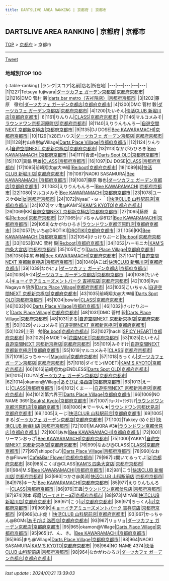 ```yaml
---
title: DARTSLIVE AREA RANKING | 京都府 | 京都市
---
```

## DARTSLIVE AREA RANKING | 京都府 | 京都市

[TOP](/darts/rank/) > [京都府](/darts/rank/京都府/) > 京都市

___

<a href="https://twitter.com/share?ref_src=twsrc%5Etfw" data-text="DARTSLIVE AREA RANKING | 京都府京都市" class="twitter-share-button" data-via="DARTSLIVE" data-hashtags="DARTSLIVE" data-related="DARTSLIVE" data-show-count="false">Tweet</a>

### 地域別TOP 100

{:.table-ranking}
|ランク|スコア|名前|店名|所在地|
|---|---|---|---|---|
|1|1227|Tetsuya fujiwara|<a href="https://search.dartslive.com/jp/shop/79bceb5448c481560d9b047a20a7ba1e">ダーツカフェ ガーデン京都店</a>|<a href="/darts/rank/京都府/京都市">京都府京都市</a>|
|2|1216|DMC 菅村 毅|<a href="https://search.dartslive.com/jp/shop/221d610969f83047a3f63593b5358cc4">darts.bar metro（吉祥院店）</a>|<a href="/darts/rank/京都府/京都市">京都府京都市</a>|
|3|1202|藤原　徹也|<a href="https://search.dartslive.com/jp/shop/79bceb5448c481560d9b047a20a7ba1e">ダーツカフェ ガーデン京都店</a>|<a href="/darts/rank/京都府/京都市">京都府京都市</a>|
|4|1200|DMC 菅村 毅|<a href="https://search.dartslive.com/jp/shop/79bceb5448c481560d9b047a20a7ba1e">ダーツカフェ ガーデン京都店</a>|<a href="/darts/rank/京都府/京都市">京都府京都市</a>|
|4|1200|たいそん|<a href="https://search.dartslive.com/jp/shop/7c75c165d5c50554f454cb89828a1cfe">快活CLUB 新堀川店</a>|<a href="/darts/rank/京都府/京都市">京都府京都市</a>|
|6|1161|りんりん|<a href="https://search.dartslive.com/jp/shop/d85322bd218cb5370d9b047a20a7ba1e">CLASS</a>|<a href="/darts/rank/京都府/京都市">京都府京都市</a>|
|7|1146|マルコメみそ|<a href="https://search.dartslive.com/jp/shop/70bdbd13258c95730d9b047a20a7ba1e">ラウンドワン京都河原町店</a>|<a href="/darts/rank/京都府/京都市">京都府京都市</a>|
|8|1140|えりりんもんろー|<a href="https://search.dartslive.com/jp/shop/a44dd09c08ff6858fec1ae84bb28bd87">自遊空間NEXT 京都新京極店</a>|<a href="/darts/rank/京都府/京都市">京都府京都市</a>|
|9|1135|DJ DOSE|<a href="https://search.dartslive.com/jp/shop/2551c643b8627ff90d9b047a20a7ba1e">Bee KAWARAMACHI</a>|<a href="/darts/rank/京都府/京都市">京都府京都市</a>|
|10|1129|1/28日ハウス|<a href="https://search.dartslive.com/jp/shop/79bceb5448c481560d9b047a20a7ba1e">ダーツカフェ ガーデン京都店</a>|<a href="/darts/rank/京都府/京都市">京都府京都市</a>|
|11|1128|村山直樹@Village|<a href="https://search.dartslive.com/jp/shop/96f727416d84b6cc0d9b047a20a7ba1e">Darts Place Village</a>|<a href="/darts/rank/京都府/京都市">京都府京都市</a>|
|12|1124|りんりん|<a href="https://search.dartslive.com/jp/shop/a44dd09c08ff6858fec1ae84bb28bd87">自遊空間NEXT 京都新京極店</a>|<a href="/darts/rank/京都府/京都市">京都府京都市</a>|
|13|1113|なかがわひろき|<a href="https://search.dartslive.com/jp/shop/2551c643b8627ff90d9b047a20a7ba1e">Bee KAWARAMACHI</a>|<a href="/darts/rank/京都府/京都市">京都府京都市</a>|
|14|1111|青波*|<a href="https://search.dartslive.com/jp/shop/8b3b98363a30ece70d9b047a20a7ba1e">Darts Spot OLD</a>|<a href="/darts/rank/京都府/京都市">京都府京都市</a>|
|15|1107|真鍋 明雄|<a href="https://search.dartslive.com/jp/shop/d85322bd218cb5370d9b047a20a7ba1e">CLASS</a>|<a href="/darts/rank/京都府/京都市">京都府京都市</a>|
|16|1097|DJ DOSE|<a href="https://search.dartslive.com/jp/shop/d85322bd218cb5370d9b047a20a7ba1e">CLASS</a>|<a href="/darts/rank/京都府/京都市">京都府京都市</a>|
|17|1095|前崎翔太@大襾組|<a href="https://search.dartslive.com/jp/shop/cd39ecb5b6aaf2920d9b047a20a7ba1e">Re:boot</a>|<a href="/darts/rank/京都府/京都市">京都府京都市</a>|
|18|1089|純|<a href="https://search.dartslive.com/jp/shop/7c75c165d5c50554f454cb89828a1cfe">快活CLUB 新堀川店</a>|<a href="/darts/rank/京都府/京都市">京都府京都市</a>|
|19|1087|NAOKI SASAMURA|<a href="https://search.dartslive.com/jp/shop/2551c643b8627ff90d9b047a20a7ba1e">Bee KAWARAMACHI</a>|<a href="/darts/rank/京都府/京都市">京都府京都市</a>|
|19|1087|藤原 徹也|<a href="https://search.dartslive.com/jp/shop/79bceb5448c481560d9b047a20a7ba1e">ダーツカフェ ガーデン京都店</a>|<a href="/darts/rank/京都府/京都市">京都府京都市</a>|
|21|1083|えりりんもんろー|<a href="https://search.dartslive.com/jp/shop/2551c643b8627ff90d9b047a20a7ba1e">Bee KAWARAMACHI</a>|<a href="/darts/rank/京都府/京都市">京都府京都市</a>|
|22|1080|マルコメみそ|<a href="https://search.dartslive.com/jp/shop/2551c643b8627ff90d9b047a20a7ba1e">Bee KAWARAMACHI</a>|<a href="/darts/rank/京都府/京都市">京都府京都市</a>|
|23|1078|ユースケ✪iz|<a href="https://search.dartslive.com/jp/shop/af0fd4e4e74ccfb40d9b047a20a7ba1e">iz</a>|<a href="/darts/rank/京都府/京都市">京都府京都市</a>|
|24|1072|Nyaa(´・ω・｀)|<a href="https://search.dartslive.com/jp/shop/88e01b224b03d1e9fec1ae84bb28bd87">快活CLUB 山科駅前店</a>|<a href="/darts/rank/京都府/京都市">京都府京都市</a>|
|24|1072|マリ亀@KAM&#x27;S|<a href="https://search.dartslive.com/jp/shop/8fdddab754b34d2a0d9b047a20a7ba1e">KAM'S KYOTO</a>|<a href="/darts/rank/京都府/京都市">京都府京都市</a>|
|26|1069|KK|<a href="https://search.dartslive.com/jp/shop/a44dd09c08ff6858fec1ae84bb28bd87">自遊空間NEXT 京都新京極店</a>|<a href="/darts/rank/京都府/京都市">京都府京都市</a>|
|27|1065|藤原　圭佑|<a href="https://search.dartslive.com/jp/shop/cd39ecb5b6aaf2920d9b047a20a7ba1e">Re:boot</a>|<a href="/darts/rank/京都府/京都市">京都府京都市</a>|
|27|1065|ﾊｼﾞﾒちゃん@8121|<a href="https://search.dartslive.com/jp/shop/2551c643b8627ff90d9b047a20a7ba1e">Bee KAWARAMACHI</a>|<a href="/darts/rank/京都府/京都市">京都府京都市</a>|
|29|1058|なかがわひろき|<a href="https://search.dartslive.com/jp/shop/70bdbd13258c95730d9b047a20a7ba1e">ラウンドワン京都河原町店</a>|<a href="/darts/rank/京都府/京都市">京都府京都市</a>|
|30|1057|たいち@DROTIKI|<a href="https://search.dartslive.com/jp/shop/1696e805e337838f0d9b047a20a7ba1e">DROTIKI</a>|<a href="/darts/rank/京都府/京都市">京都府京都市</a>|
|31|1056|KK|<a href="https://search.dartslive.com/jp/shop/2551c643b8627ff90d9b047a20a7ba1e">Bee KAWARAMACHI</a>|<a href="/darts/rank/京都府/京都市">京都府京都市</a>|
|32|1054|けっけりぶーと|<a href="https://search.dartslive.com/jp/shop/cd39ecb5b6aaf2920d9b047a20a7ba1e">Re:boot</a>|<a href="/darts/rank/京都府/京都市">京都府京都市</a>|
|33|1053|DMC 菅村 毅|<a href="https://search.dartslive.com/jp/shop/cd39ecb5b6aaf2920d9b047a20a7ba1e">Re:boot</a>|<a href="/darts/rank/京都府/京都市">京都府京都市</a>|
|34|1052|ハーモニカ|<a href="https://search.dartslive.com/jp/shop/547146bad04202140d9b047a20a7ba1e">KAM'S 四条大宮店</a>|<a href="/darts/rank/京都府/京都市">京都府京都市</a>|
|35|1051|ごり|<a href="https://search.dartslive.com/jp/shop/96f727416d84b6cc0d9b047a20a7ba1e">Darts Place Village</a>|<a href="/darts/rank/京都府/京都市">京都府京都市</a>|
|36|1050|中尾 恭輔|<a href="https://search.dartslive.com/jp/shop/2551c643b8627ff90d9b047a20a7ba1e">Bee KAWARAMACHI</a>|<a href="/darts/rank/京都府/京都市">京都府京都市</a>|
|37|1041|™️|<a href="https://search.dartslive.com/jp/shop/a44dd09c08ff6858fec1ae84bb28bd87">自遊空間NEXT 京都新京極店</a>|<a href="/darts/rank/京都府/京都市">京都府京都市</a>|
|38|1040|Aこば|<a href="https://search.dartslive.com/jp/shop/7c75c165d5c50554f454cb89828a1cfe">快活CLUB 新堀川店</a>|<a href="/darts/rank/京都府/京都市">京都府京都市</a>|
|39|1039|なかにょ|<a href="https://search.dartslive.com/jp/shop/79bceb5448c481560d9b047a20a7ba1e">ダーツカフェ ガーデン京都店</a>|<a href="/darts/rank/京都府/京都市">京都府京都市</a>|
|40|1038|A-24|<a href="https://search.dartslive.com/jp/shop/79bceb5448c481560d9b047a20a7ba1e">ダーツカフェ ガーデン京都店</a>|<a href="/darts/rank/京都府/京都市">京都府京都市</a>|
|40|1038|たいそん|<a href="https://search.dartslive.com/jp/shop/3a5c42b7a8a6458a0d9b047a20a7ba1e">キョーイチアミューズメントパーク 吉祥院店</a>|<a href="/darts/rank/京都府/京都市">京都府京都市</a>|
|42|1036|Ryu Nagayo☆狼族|<a href="https://search.dartslive.com/jp/shop/96f727416d84b6cc0d9b047a20a7ba1e">Darts Place Village</a>|<a href="/darts/rank/京都府/京都市">京都府京都市</a>|
|43|1035|こいちゃん|<a href="https://search.dartslive.com/jp/shop/a44dd09c08ff6858fec1ae84bb28bd87">自遊空間NEXT 京都新京極店</a>|<a href="/darts/rank/京都府/京都市">京都府京都市</a>|
|43|1035|前崎翔太@大襾組|<a href="https://search.dartslive.com/jp/shop/8b3b98363a30ece70d9b047a20a7ba1e">Darts Spot OLD</a>|<a href="/darts/rank/京都府/京都市">京都府京都市</a>|
|45|1034|bowler|<a href="https://search.dartslive.com/jp/shop/d85322bd218cb5370d9b047a20a7ba1e">CLASS</a>|<a href="/darts/rank/京都府/京都市">京都府京都市</a>|
|46|1032|KK|<a href="https://search.dartslive.com/jp/shop/96f727416d84b6cc0d9b047a20a7ba1e">Darts Place Village</a>|<a href="/darts/rank/京都府/京都市">京都府京都市</a>|
|46|1032|けっけりぶーと|<a href="https://search.dartslive.com/jp/shop/96f727416d84b6cc0d9b047a20a7ba1e">Darts Place Village</a>|<a href="/darts/rank/京都府/京都市">京都府京都市</a>|
|48|1031|DMC 菅村 毅|<a href="https://search.dartslive.com/jp/shop/96f727416d84b6cc0d9b047a20a7ba1e">Darts Place Village</a>|<a href="/darts/rank/京都府/京都市">京都府京都市</a>|
|48|1031|まる|<a href="https://search.dartslive.com/jp/shop/a44dd09c08ff6858fec1ae84bb28bd87">自遊空間NEXT 京都新京極店</a>|<a href="/darts/rank/京都府/京都市">京都府京都市</a>|
|50|1029|マルコメみそ|<a href="https://search.dartslive.com/jp/shop/a44dd09c08ff6858fec1ae84bb28bd87">自遊空間NEXT 京都新京極店</a>|<a href="/darts/rank/京都府/京都市">京都府京都市</a>|
|50|1029|上田　勉|<a href="https://search.dartslive.com/jp/shop/cd39ecb5b6aaf2920d9b047a20a7ba1e">Re:boot</a>|<a href="/darts/rank/京都府/京都市">京都府京都市</a>|
|52|1027|hachi|<a href="https://search.dartslive.com/jp/shop/517f0158821205080d9b047a20a7ba1e">SPICY HEART</a>|<a href="/darts/rank/京都府/京都市">京都府京都市</a>|
|53|1025|☆MOET☆|<a href="https://search.dartslive.com/jp/shop/3937bb247de833f725d56fb0e5c39bac">花園MOET</a>|<a href="/darts/rank/京都府/京都市">京都府京都市</a>|
|53|1025|たいそん|<a href="https://search.dartslive.com/jp/shop/a44dd09c08ff6858fec1ae84bb28bd87">自遊空間NEXT 京都新京極店</a>|<a href="/darts/rank/京都府/京都市">京都府京都市</a>|
|55|1019|みそすけ|<a href="https://search.dartslive.com/jp/shop/a44dd09c08ff6858fec1ae84bb28bd87">自遊空間NEXT 京都新京極店</a>|<a href="/darts/rank/京都府/京都市">京都府京都市</a>|
|55|1019|マルコメみそ|<a href="https://search.dartslive.com/jp/shop/d85322bd218cb5370d9b047a20a7ba1e">CLASS</a>|<a href="/darts/rank/京都府/京都市">京都府京都市</a>|
|57|1018|ぶっちゃ〜♂|<a href="https://search.dartslive.com/jp/shop/4e8a318411db63ea25d56fb0e5c39bac">Magiclily</a>|<a href="/darts/rank/京都府/京都市">京都府京都市</a>|
|57|1018|ろっくん|<a href="https://search.dartslive.com/jp/shop/79bceb5448c481560d9b047a20a7ba1e">ダーツカフェ ガーデン京都店</a>|<a href="/darts/rank/京都府/京都市">京都府京都市</a>|
|57|1018|ダイモン(MOET)|<a href="https://search.dartslive.com/jp/shop/8fdddab754b34d2a0d9b047a20a7ba1e">KAM'S KYOTO</a>|<a href="/darts/rank/京都府/京都市">京都府京都市</a>|
|60|1016|前崎翔太@ENDLESS|<a href="https://search.dartslive.com/jp/shop/8b3b98363a30ece70d9b047a20a7ba1e">Darts Spot OLD</a>|<a href="/darts/rank/京都府/京都市">京都府京都市</a>|
|61|1015|TOUYA|<a href="https://search.dartslive.com/jp/shop/79bceb5448c481560d9b047a20a7ba1e">ダーツカフェ ガーデン京都店</a>|<a href="/darts/rank/京都府/京都市">京都府京都市</a>|
|62|1014|okamon@Village|<a href="https://search.dartslive.com/jp/shop/daa00575e4bcded90d9b047a20a7ba1e">あそびば 洛西店</a>|<a href="/darts/rank/京都府/京都市">京都府京都市</a>|
|63|1013|えーじ|<a href="https://search.dartslive.com/jp/shop/d85322bd218cb5370d9b047a20a7ba1e">CLASS</a>|<a href="/darts/rank/京都府/京都市">京都府京都市</a>|
|64|1012|くまーー|<a href="https://search.dartslive.com/jp/shop/a44dd09c08ff6858fec1ae84bb28bd87">自遊空間NEXT 京都新京極店</a>|<a href="/darts/rank/京都府/京都市">京都府京都市</a>|
|64|1012|第六界王|<a href="https://search.dartslive.com/jp/shop/96f727416d84b6cc0d9b047a20a7ba1e">Darts Place Village</a>|<a href="/darts/rank/京都府/京都市">京都府京都市</a>|
|66|1009|NO NAME 3691|<a href="https://search.dartslive.com/jp/shop/c0c234a1d757ee0e774c926eb736cb5a">Soul(s) Kyoto</a>|<a href="/darts/rank/京都府/京都市">京都府京都市</a>|
|67|1007|ﾘｮｰｽｹ=ｻﾝﾀﾏﾘｱ|<a href="https://search.dartslive.com/jp/shop/70bdbd13258c95730d9b047a20a7ba1e">ラウンドワン京都河原町店</a>|<a href="/darts/rank/京都府/京都市">京都府京都市</a>|
|68|1006|★でーやん★|<a href="https://search.dartslive.com/jp/shop/28e471a7620404010d9b047a20a7ba1e">ラウンドワン京都伏見店</a>|<a href="/darts/rank/京都府/京都市">京都府京都市</a>|
|69|1005|えーじ|<a href="https://search.dartslive.com/jp/shop/88e01b224b03d1e9fec1ae84bb28bd87">快活CLUB 山科駅前店</a>|<a href="/darts/rank/京都府/京都市">京都府京都市</a>|
|69|1005|まる|<a href="https://search.dartslive.com/jp/shop/79bceb5448c481560d9b047a20a7ba1e">ダーツカフェ ガーデン京都店</a>|<a href="/darts/rank/京都府/京都市">京都府京都市</a>|
|71|1002|Takkey (めぐ民)|<a href="https://search.dartslive.com/jp/shop/7c75c165d5c50554f454cb89828a1cfe">快活CLUB 新堀川店</a>|<a href="/darts/rank/京都府/京都市">京都府京都市</a>|
|72|1001|M.AKIRA #3#|<a href="https://search.dartslive.com/jp/shop/28e471a7620404010d9b047a20a7ba1e">ラウンドワン京都伏見店</a>|<a href="/darts/rank/京都府/京都市">京都府京都市</a>|
|72|1001|あお|<a href="https://search.dartslive.com/jp/shop/2551c643b8627ff90d9b047a20a7ba1e">Bee KAWARAMACHI</a>|<a href="/darts/rank/京都府/京都市">京都府京都市</a>|
|72|1001|リーマンおっざ|<a href="https://search.dartslive.com/jp/shop/2551c643b8627ff90d9b047a20a7ba1e">Bee KAWARAMACHI</a>|<a href="/darts/rank/京都府/京都市">京都府京都市</a>|
|75|1000|YAKKY|<a href="https://search.dartslive.com/jp/shop/a44dd09c08ff6858fec1ae84bb28bd87">自遊空間NEXT 京都新京極店</a>|<a href="/darts/rank/京都府/京都市">京都府京都市</a>|
|76|999|なおぴ@CLASS|<a href="https://search.dartslive.com/jp/shop/d85322bd218cb5370d9b047a20a7ba1e">CLASS</a>|<a href="/darts/rank/京都府/京都市">京都府京都市</a>|
|77|997|shippo(&#x27;ω&#x27;)|<a href="https://search.dartslive.com/jp/shop/96f727416d84b6cc0d9b047a20a7ba1e">Darts Place Village</a>|<a href="/darts/rank/京都府/京都市">京都府京都市</a>|
|78|990|なおき@Flower|<a href="https://search.dartslive.com/jp/shop/f2e889f81f48e4f70d9b047a20a7ba1e">Cafe&Bar Flower</a>|<a href="/darts/rank/京都府/京都市">京都府京都市</a>|
|79|987|iz開いてるってよ|<a href="https://search.dartslive.com/jp/shop/af0fd4e4e74ccfb40d9b047a20a7ba1e">iz</a>|<a href="/darts/rank/京都府/京都市">京都府京都市</a>|
|80|985|こくば@CLASS|<a href="https://search.dartslive.com/jp/shop/547146bad04202140d9b047a20a7ba1e">KAM'S 四条大宮店</a>|<a href="/darts/rank/京都府/京都市">京都府京都市</a>|
|81|984|M.S|<a href="https://search.dartslive.com/jp/shop/2551c643b8627ff90d9b047a20a7ba1e">Bee KAWARAMACHI</a>|<a href="/darts/rank/京都府/京都市">京都府京都市</a>|
|82|981|こう|<a href="https://search.dartslive.com/jp/shop/7c75c165d5c50554f454cb89828a1cfe">快活CLUB 新堀川店</a>|<a href="/darts/rank/京都府/京都市">京都府京都市</a>|
|83|980|つかさ@美流|<a href="https://search.dartslive.com/jp/shop/88e01b224b03d1e9fec1ae84bb28bd87">快活CLUB 山科駅前店</a>|<a href="/darts/rank/京都府/京都市">京都府京都市</a>|
|84|978|ゆーた|<a href="https://search.dartslive.com/jp/shop/2551c643b8627ff90d9b047a20a7ba1e">Bee KAWARAMACHI</a>|<a href="/darts/rank/京都府/京都市">京都府京都市</a>|
|85|977|えりりんもんろー|<a href="https://search.dartslive.com/jp/shop/d85322bd218cb5370d9b047a20a7ba1e">CLASS</a>|<a href="/darts/rank/京都府/京都市">京都府京都市</a>|
|86|976|王蟲|<a href="https://search.dartslive.com/jp/shop/28e471a7620404010d9b047a20a7ba1e">ラウンドワン京都伏見店</a>|<a href="/darts/rank/京都府/京都市">京都府京都市</a>|
|87|974|淵本 琢磨|<a href="https://search.dartslive.com/jp/shop/abf8df942e4b82750d9b047a20a7ba1e">バーてきとーaZ</a>|<a href="/darts/rank/京都府/京都市">京都府京都市</a>|
|88|973|MIYABI|<a href="https://search.dartslive.com/jp/shop/7c75c165d5c50554f454cb89828a1cfe">快活CLUB 新堀川店</a>|<a href="/darts/rank/京都府/京都市">京都府京都市</a>|
|89|971|こう|<a href="https://search.dartslive.com/jp/shop/af0fd4e4e74ccfb40d9b047a20a7ba1e">iz</a>|<a href="/darts/rank/京都府/京都市">京都府京都市</a>|
|89|971|ろっくん|<a href="https://search.dartslive.com/jp/shop/af0fd4e4e74ccfb40d9b047a20a7ba1e">iz</a>|<a href="/darts/rank/京都府/京都市">京都府京都市</a>|
|91|969|K|<a href="https://search.dartslive.com/jp/shop/3a5c42b7a8a6458a0d9b047a20a7ba1e">キョーイチアミューズメントパーク 吉祥院店</a>|<a href="/darts/rank/京都府/京都市">京都府京都市</a>|
|91|969|のぶ虎！|<a href="https://search.dartslive.com/jp/shop/88e01b224b03d1e9fec1ae84bb28bd87">快活CLUB 山科駅前店</a>|<a href="/darts/rank/京都府/京都市">京都府京都市</a>|
|93|967|かっちゃん@BOMs|<a href="https://search.dartslive.com/jp/shop/daa00575e4bcded90d9b047a20a7ba1e">あそびば 洛西店</a>|<a href="/darts/rank/京都府/京都市">京都府京都市</a>|
|93|967|リョリョ|<a href="https://search.dartslive.com/jp/shop/79bceb5448c481560d9b047a20a7ba1e">ダーツカフェ ガーデン京都店</a>|<a href="/darts/rank/京都府/京都市">京都府京都市</a>|
|95|965|okamon@Village|<a href="https://search.dartslive.com/jp/shop/96f727416d84b6cc0d9b047a20a7ba1e">Darts Place Village</a>|<a href="/darts/rank/京都府/京都市">京都府京都市</a>|
|95|965|げ、ん、き。|<a href="https://search.dartslive.com/jp/shop/2551c643b8627ff90d9b047a20a7ba1e">Bee KAWARAMACHI</a>|<a href="/darts/rank/京都府/京都市">京都府京都市</a>|
|95|965|まも@Village|<a href="https://search.dartslive.com/jp/shop/96f727416d84b6cc0d9b047a20a7ba1e">Darts Place Village</a>|<a href="/darts/rank/京都府/京都市">京都府京都市</a>|
|98|964|NAOKI SASAMURA|<a href="https://search.dartslive.com/jp/shop/8fdddab754b34d2a0d9b047a20a7ba1e">KAM'S KYOTO</a>|<a href="/darts/rank/京都府/京都市">京都府京都市</a>|
|98|964|NO NAME 4374|<a href="https://search.dartslive.com/jp/shop/88e01b224b03d1e9fec1ae84bb28bd87">快活CLUB 山科駅前店</a>|<a href="/darts/rank/京都府/京都市">京都府京都市</a>|
|98|964|なかがわひろき|<a href="https://search.dartslive.com/jp/shop/79bceb5448c481560d9b047a20a7ba1e">ダーツカフェ ガーデン京都店</a>|<a href="/darts/rank/京都府/京都市">京都府京都市</a>|



___

_last update : 2024/01/21 13:39:03_


<script src="https://cdnjs.cloudflare.com/ajax/libs/jquery/3.6.1/jquery.min.js" integrity="sha512-aVKKRRi/Q/YV+4mjoKBsE4x3H+BkegoM/em46NNlCqNTmUYADjBbeNefNxYV7giUp0VxICtqdrbqU7iVaeZNXA==" crossorigin="anonymous" referrerpolicy="no-referrer"></script>
<script src="https://cdnjs.cloudflare.com/ajax/libs/jquery.tablesorter/2.31.3/js/jquery.tablesorter.min.js" integrity="sha512-qzgd5cYSZcosqpzpn7zF2ZId8f/8CHmFKZ8j7mU4OUXTNRd5g+ZHBPsgKEwoqxCtdQvExE5LprwwPAgoicguNg==" crossorigin="anonymous" referrerpolicy="no-referrer"></script>
<link rel="stylesheet" href="https://cdnjs.cloudflare.com/ajax/libs/jquery.tablesorter/2.31.3/css/theme.default.min.css" integrity="sha512-wghhOJkjQX0Lh3NSWvNKeZ0ZpNn+SPVXX1Qyc9OCaogADktxrBiBdKGDoqVUOyhStvMBmJQ8ZdMHiR3wuEq8+w==" crossorigin="anonymous" referrerpolicy="no-referrer" />
<script>
$(function() {
    $(".table-ranking").tablesorter({sortList:[[0, 0]]});
});
</script>

<script async src="https://platform.twitter.com/widgets.js" charset="utf-8"></script>